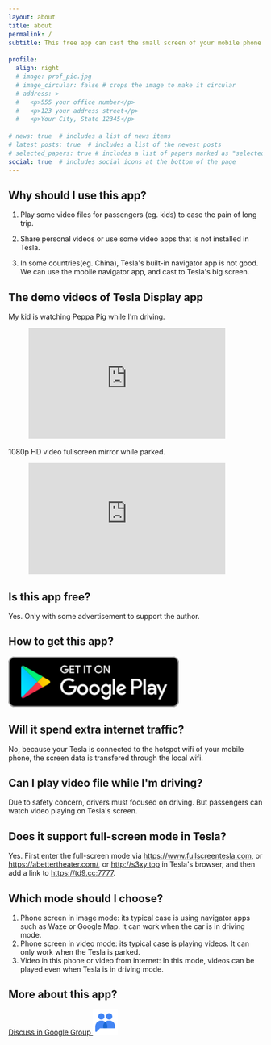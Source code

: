 ```yaml
---
layout: about
title: about
permalink: /
subtitle: This free app can cast the small screen of your mobile phone to the big screen of your Tesla.

profile:
  align: right
  # image: prof_pic.jpg
  # image_circular: false # crops the image to make it circular
  # address: >
  #   <p>555 your office number</p>
  #   <p>123 your address street</p>
  #   <p>Your City, State 12345</p>

# news: true  # includes a list of news items
# latest_posts: true  # includes a list of the newest posts
# selected_papers: true # includes a list of papers marked as "selected={true}"
social: true  # includes social icons at the bottom of the page
---
```


## Why should I use this app?

1. Play some video files for passengers (eg. kids) to ease the pain of long trip.

2. Share personal videos or use some video apps that is not installed in Tesla.

3. In some countries(eg. China), Tesla's built-in navigator app is not good. We can use the mobile navigator app, and cast to Tesla's big screen. 

## The demo videos of Tesla Display app
My kid is watching Peppa Pig while I'm driving.
<!-- blank line -->
<figure class="video_container">
  <iframe width="390" height="220" src="https://www.youtube.com/embed/Hb4D_IvOjMc" frameborder="0" allowfullscreen="true"> </iframe>
</figure>
<!-- blank line -->

1080p HD video fullscreen mirror while parked.
<!-- blank line -->
<figure class="video_container">
  <iframe width="390" height="220" src="https://www.youtube.com/embed/PkbfoLHjrvE" frameborder="0" allowfullscreen="true"> </iframe>
</figure>
<!-- blank line -->

## Is this app free?
Yes. Only with some advertisement to support the author.

## How to get this app?
<a href ="https://play.google.com/store/apps/details?id=io.github.blackpill.tesladisplay&referrer=utm_source%3Dgithub%26utm_medium%3Dorganic"><img src="./google-play-badge.svg" height="100px"></a>

## Will it spend extra internet traffic?
No, because your Tesla is connected to the hotspot wifi of your mobile phone, the screen data is transfered through the local wifi. 

## Can I play video file while I'm driving?
Due to safety concern, drivers must focused on driving. But passengers can watch video playing on Tesla's screen.

## Does it support full-screen mode in Tesla?
Yes. First enter the full-screen mode via https://www.fullscreentesla.com, or https://abettertheater.com/, or http://s3xy.top in Tesla's browser, and then add a link to https://td9.cc:7777.

## Which mode should I choose?
1. Phone screen in image mode: its typical case is using navigator apps such as Waze or Google Map. It can work when the car is in driving mode.
2. Phone screen in video mode: its typical case is playing videos. It can only work when the Tesla is parked.
3. Video in this phone or video from internet: In this mode, videos can be played even when Tesla is in driving mode.

## More about this app?
<a href ="https://groups.google.com/g/tesla-display" target="_blank">Discuss in Google Group <img src="group.png" height=50px></a>
